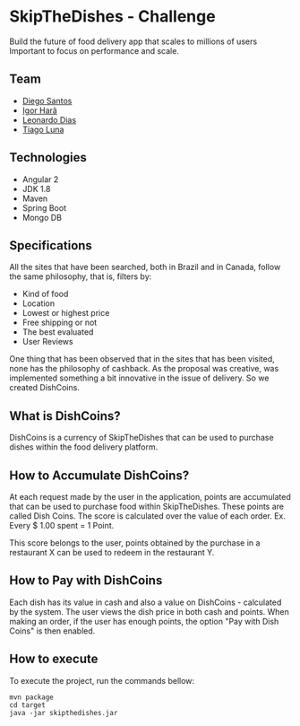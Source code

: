 # **SkipTheDishes - Challenge**

Build the future of food delivery app that scales to millions of users Important to focus on performance and scale.

## Team

* [Diego Santos](https://www.behance.net/santosdiego)
* [Igor Harã](https://github.com/igorhara)
* [Leonardo Dias](https://github.com/leonardodias76)
* [Tiago Luna](https://github.com/tiagodeluna/)

## Technologies
* Angular 2
* JDK 1.8
* Maven
* Spring Boot
* Mongo DB

## Specifications
All the sites that have been searched, both in Brazil and in Canada, follow the same philosophy, that is, filters by:
* Kind of food
* Location
* Lowest or highest price
* Free shipping or not
* The best evaluated
* User Reviews

One thing that has been observed that in the sites that has been visited, none has the philosophy of cashback.
As the proposal was creative, was implemented something a bit innovative in the issue of delivery.
So we created DishCoins.

## What is DishCoins? 
DishCoins is a currency of SkipTheDishes that can be used to purchase dishes within the food delivery platform.


## How to Accumulate DishCoins?

At each request made by the user in the application, points are accumulated that can be used to purchase food within SkipTheDishes. 
These points are called Dish Coins. The score is calculated over the value of each order. Ex. Every $ 1.00 spent = 1 Point.

This score belongs to the user, points obtained by the purchase in a restaurant X can be used to redeem in the restaurant Y.

## How to Pay with DishCoins

Each dish has its value in cash and also a value on DishCoins - calculated by the system. The user views the dish price in both cash and points.
When making an order, if the user has enough points, the option "Pay with Dish Coins" is then enabled.

## How to execute
To execute the project, run the commands bellow:
```shell
mvn package
cd target
java -jar skipthedishes.jar
```